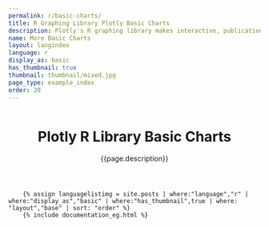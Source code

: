 ```yaml
---
permalink: r/basic-charts/
title: R Graphing Library Plotly Basic Charts
description: Plotly's R graphing library makes interactive, publication-quality graphs online. Examples of how to make basic charts.
name: More Basic Charts
layout: langindex
language: r
display_as: basic
has_thumbnail: true
thumbnail: thumbnail/mixed.jpg
page_type: example_index
order: 20
---
```



<header class="--welcome">
	<div class="--welcome-body">
		<!--div.--wrap-inner-->
		<div class="--title">
			<div class="--category-img"><img src="https://plot.ly/gh-pages/documentation/static/images/r-small.png" alt=""></div>
			<div class="--body">
				<h1>Plotly R Library Basic Charts</h1>
				<p>{{page.description}}</consectetur>
				</p>
			</div>
		</div>
	</div>
</header>

		{% assign languagelistimg = site.posts | where:"language","r" | where:"display_as","basic" | where:"has_thumbnail",true | where: "layout","base" | sort: "order" %}
        {% include documentation_eg.html %}
